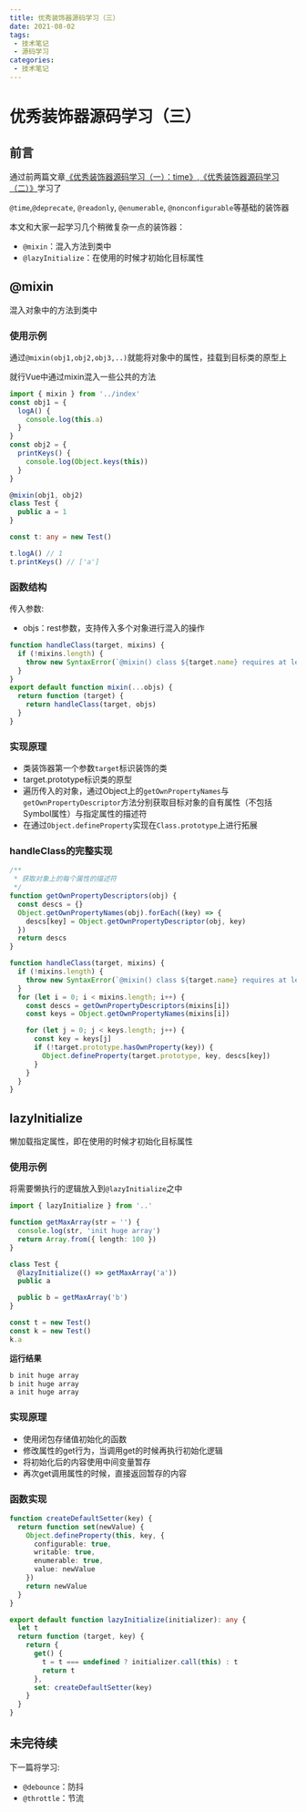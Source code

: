 ```yaml
---
title: 优秀装饰器源码学习（三）
date: 2021-08-02
tags:
 - 技术笔记
 - 源码学习
categories:
 - 技术笔记
---
```

# 优秀装饰器源码学习（三）

## 前言
通过前两篇文章[《优秀装饰器源码学习（一）：time》](./core-decorators-1.md),[《优秀装饰器源码学习（二）》](core-decorators-2.md)学习了

`@time`,`@deprecate`, `@readonly`, `@enumerable`, `@nonconfigurable`等基础的装饰器

本文和大家一起学习几个稍微复杂一点的装饰器：
* `@mixin`：混入方法到类中
* `@lazyInitialize`：在使用的时候才初始化目标属性

## @mixin
混入对象中的方法到类中

### 使用示例
通过`@mixin(obj1,obj2,obj3,..)`就能将对象中的属性，挂载到目标类的原型上

就行Vue中通过mixin混入一些公共的方法
```ts
import { mixin } from '../index'
const obj1 = {
  logA() {
    console.log(this.a)
  }
}
const obj2 = {
  printKeys() {
    console.log(Object.keys(this))
  }
}

@mixin(obj1, obj2)
class Test {
  public a = 1
}

const t: any = new Test()

t.logA() // 1
t.printKeys() // ['a']
```

### 函数结构
传入参数:
* objs：rest参数，支持传入多个对象进行混入的操作

```ts
function handleClass(target, mixins) {
  if (!mixins.length) {
    throw new SyntaxError(`@mixin() class ${target.name} requires at least one mixin as an argument`)
  }
}
export default function mixin(...objs) {
  return function (target) {
    return handleClass(target, objs)
  }
}
```

### 实现原理
* 类装饰器第一个参数`target`标识装饰的类
* target.prototype标识类的原型
* 遍历传入的对象，通过Object上的`getOwnPropertyNames`与`getOwnPropertyDescriptor`方法分别获取目标对象的自有属性（不包括Symbol属性）与指定属性的描述符
* 在通过`Object.defineProperty`实现在`Class.prototype`上进行拓展

### handleClass的完整实现
```ts
/**
 * 获取对象上的每个属性的描述符
 */
function getOwnPropertyDescriptors(obj) {
  const descs = {}
  Object.getOwnPropertyNames(obj).forEach((key) => {
    descs[key] = Object.getOwnPropertyDescriptor(obj, key)
  })
  return descs
}

function handleClass(target, mixins) {
  if (!mixins.length) {
    throw new SyntaxError(`@mixin() class ${target.name} requires at least one mixin as an argument`)
  }
  for (let i = 0; i < mixins.length; i++) {
    const descs = getOwnPropertyDescriptors(mixins[i])
    const keys = Object.getOwnPropertyNames(mixins[i])

    for (let j = 0; j < keys.length; j++) {
      const key = keys[j]
      if (!target.prototype.hasOwnProperty(key)) {
        Object.defineProperty(target.prototype, key, descs[key])
      }
    }
  }
}
```

## lazyInitialize
懒加载指定属性，即在使用的时候才初始化目标属性

### 使用示例
将需要懒执行的逻辑放入到`@lazyInitialize`之中

```ts
import { lazyInitialize } from '..'

function getMaxArray(str = '') {
  console.log(str, 'init huge array')
  return Array.from({ length: 100 })
}

class Test {
  @lazyInitialize(() => getMaxArray('a'))
  public a

  public b = getMaxArray('b')
}

const t = new Test()
const k = new Test()
k.a
```

**运行结果**

```sh
b init huge array
b init huge array
a init huge array
```
### 实现原理
* 使用闭包存储值初始化的函数
* 修改属性的get行为，当调用get的时候再执行初始化逻辑
* 将初始化后的内容使用中间变量暂存
* 再次get调用属性的时候，直接返回暂存的内容

### 函数实现
```ts
function createDefaultSetter(key) {
  return function set(newValue) {
    Object.defineProperty(this, key, {
      configurable: true,
      writable: true,
      enumerable: true,
      value: newValue
    })
    return newValue
  }
}

export default function lazyInitialize(initializer): any {
  let t
  return function (target, key) {
    return {
      get() {
        t = t === undefined ? initializer.call(this) : t
        return t
      },
      set: createDefaultSetter(key)
    }
  }
}
```

## 未完待续
下一篇将学习:
* `@debounce`：防抖
* `@throttle`：节流
